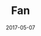 ---
title: Fan
date: '2017-05-07'
thumb_image: images/mar-2yo/fan.jpg
thumb_image_alt: Fan
image: images/mar-2yo/fan.jpg
image_alt: Fan
template: project
---	